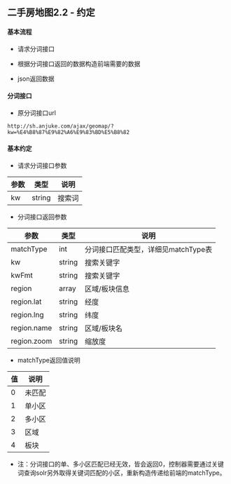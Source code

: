 ## 二手房地图2.2 - 约定

#### 基本流程

* 请求分词接口

* 根据分词接口返回的数据构造前端需要的数据

* json返回数据

#### 分词接口

* 原分词接口url

```
http://sh.anjuke.com/ajax/geomap/?kw=%E4%B8%87%E9%82%A6%E9%83%BD%E5%B8%82
```

#### 基本约定

* 请求分词接口参数

**参数** | **类型** | 说明
--- | --- | ---
kw | string | 搜索词


* 分词接口返回参数

**参数** | **类型** | 说明
--- | --- | ---
matchType | int | 分词接口匹配类型，详细见matchType表
kw | string | 搜索关键字
kwFmt | string | 搜索关键字
region | array | 区域/板块信息
region.lat | string | 经度
region.lng | string | 纬度
region.name | string | 区域/板块名
region.zoom | string | 缩放度


* matchType返回值说明

**值** | **说明** 
--- | --- 
0 | 未匹配
1 | 单小区
2 | 多小区
3 | 区域
4 | 板块


* 注：分词接口的单、多小区匹配已经无效，皆会返回0，控制器需要通过关键词查询solr另外取得关键词匹配的小区，重新构造传递给前端的matchType。


